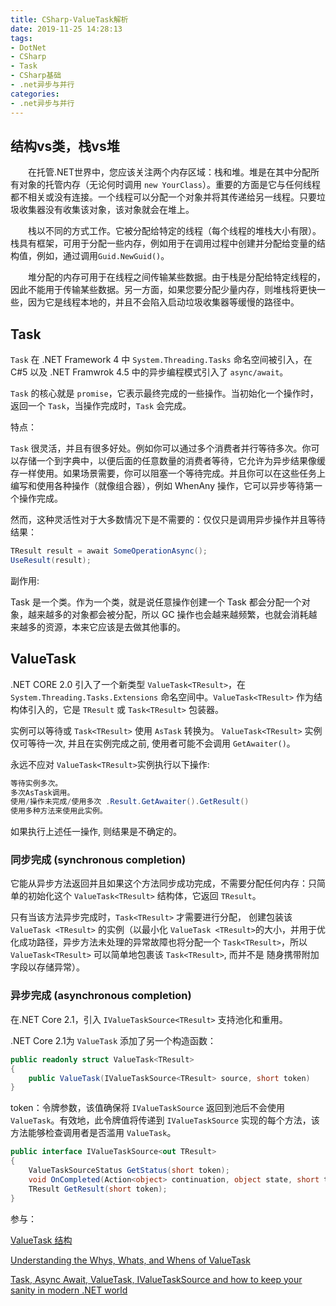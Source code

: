 ```yaml
---
title: CSharp-ValueTask解析
date: 2019-11-25 14:28:13
tags:
- DotNet
- CSharp
- Task
- CSharp基础
- .net异步与并行
categories: 
- .net异步与并行
---
```

## 结构vs类，栈vs堆

&emsp;&emsp;在托管.NET世界中，您应该关注两个内存区域：栈和堆。堆是在其中分配所有对象的托管内存（无论何时调用 `new YourClass`）。重要的方面是它与任何线程都不相关或没有连接。一个线程可以分配一个对象并将其传递给另一线程。只要垃圾收集器没有收集该对象，该对象就会在堆上。

&emsp;&emsp;栈以不同的方式工作。它被分配给特定的线程（每个线程的堆栈大小有限）。栈具有框架，可用于分配一些内存，例如用于在调用过程中创建并分配给变量的结构值，例如，通过调用`Guid.NewGuid()`。

&emsp;&emsp;堆分配的内存可用于在线程之间传输某些数据。由于栈是分配给特定线程的，因此不能用于传输某些数据。另一方面，如果您要分配少量内存，则堆栈将更快一些，因为它是线程本地的，并且不会陷入启动垃圾收集器等缓慢的路径中。

## Task

`Task` 在 .NET Framework 4 中 `System.Threading.Tasks` 命名空间被引入，在 C#5 以及 .NET Framwrok 4.5 中的异步编程模式引入了 `async/await`。

`Task` 的核心就是 `promise`，它表示最终完成的一些操作。当初始化一个操作时，返回一个 `Task`，当操作完成时，`Task` 会完成。

特点：

`Task` 很灵活，并且有很多好处。例如你可以通过多个消费者并行等待多次。你可以存储一个到字典中，以便后面的任意数量的消费者等待，它允许为异步结果像缓存一样使用。如果场景需要，你可以阻塞一个等待完成。并且你可以在这些任务上编写和使用各种操作（就像组合器），例如 WhenAny 操作，它可以异步等待第一个操作完成。

然而，这种灵活性对于大多数情况下是不需要的：仅仅只是调用异步操作并且等待结果：

```cs
TResult result = await SomeOperationAsync();
UseResult(result);
```

副作用:

Task 是一个类。作为一个类，就是说任意操作创建一个 Task 都会分配一个对象，越来越多的对象都会被分配，所以 GC 操作也会越来越频繁，也就会消耗越来越多的资源，本来它应该是去做其他事的。

## ValueTask

.NET CORE 2.0 引入了一个新类型 `ValueTask<TResult>`，在 `System.Threading.Tasks.Extensions` 命名空间中。`ValueTask<TResult>` 作为结构体引入的，它是 `TResult` 或 `Task<TResult>` 包装器。

实例可以等待或 `Task<TResult>` 使用 `AsTask` 转换为。 `ValueTask<TResult>` 实例仅可等待一次, 并且在实例完成之前, 使用者可能不会调用 `GetAwaiter()`。

永远不应对 `ValueTask<TResult>`实例执行以下操作:

```cs
等待实例多次。
多次AsTask调用。
使用/操作未完成/使用多次 .Result.GetAwaiter().GetResult()
使用多种方法来使用此实例。
```

如果执行上述任一操作, 则结果是不确定的。

### 同步完成 (synchronous completion)

它能从异步方法返回并且如果这个方法同步成功完成，不需要分配任何内存：只简单的初始化这个 `ValueTask<TResult>` 结构体，它返回 `TResult`。

只有当该方法异步完成时，`Task<TResult>` 才需要进行分配， 创建包装该 `ValueTask <TResult>` 的实例（以最小化 `ValueTask <TResult>`的大小，并用于优化成功路径，异步方法未处理的异常故障也将分配一个 `Task<TResult>`，所以 `ValueTask<TResult>` 可以简单地包裹该 `Task<TResult>`, 而并不是 随身携带附加字段以存储异常）。

### 异步完成 (asynchronous completion)

在.NET Core 2.1，引入 `IValueTaskSource<TResult>` 支持池化和重用。

.NET Core 2.1为 `ValueTask` 添加了另一个构造函数：

```cs
public readonly struct ValueTask<TResult>
{
    public ValueTask(IValueTaskSource<TResult> source, short token)
}
```

token：令牌参数，该值确保将 `IValueTaskSource` 返回到池后不会使用 `ValueTask`。有效地，此令牌值将传递到 `IValueTaskSource` 实现的每个方法，该方法能够检查调用者是否滥用 `ValueTask`。

```cs
public interface IValueTaskSource<out TResult>
{
    ValueTaskSourceStatus GetStatus(short token);
    void OnCompleted(Action<object> continuation, object state, short token, ValueTaskSourceOnCompletedFlags flags);
    TResult GetResult(short token);
}
```

参与：

[ValueTask<TResult> 结构](https://docs.microsoft.com/zh-cn/dotnet/api/system.threading.tasks.valuetask-1?view=netcore-3.0)

[Understanding the Whys, Whats, and Whens of ValueTask](https://devblogs.microsoft.com/dotnet/understanding-the-whys-whats-and-whens-of-valuetask/)

[Task, Async Await, ValueTask, IValueTaskSource and how to keep your sanity in modern .NET world](https://blog.scooletz.com/2018/05/14/task-async-await-valuetask-ivaluetasksource-and-how-to-keep-your-sanity-in-modern-net-world/)